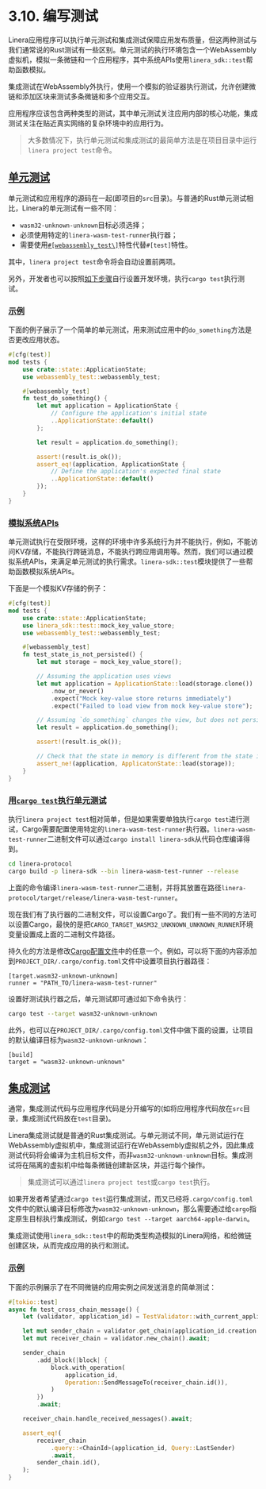 # 3.10. 编写测试

Linera应用程序可以执行单元测试和集成测试保障应用发布质量，但这两种测试与我们通常说的Rust测试有一些区别。单元测试的执行环境包含一个WebAssembly虚拟机，模拟一条微链和一个应用程序，其中系统APIs使用`linera_sdk::test`帮助函数模拟。

集成测试在WebAssembly外执行，使用一个模拟的验证器执行测试，允许创建微链和添加区块来测试多条微链和多个应用交互。

应用程序应该包含两种类型的测试，其中单元测试关注应用内部的核心功能，集成测试关注在贴近真实网络的复杂环境中的应用行为。

> 大多数情况下，执行单元测试和集成测试的最简单方法是在项目目录中运行`linera project test`命令。

## [单元测试](https://linera-dev.respeer.ai/#/v1/zh_CN/sdk/testing?id=unit-tests)

单元测试和应用程序的源码在一起(即项目的`src`目录)。与普通的Rust单元测试相比，Linera的单元测试有一些不同：

- `wasm32-unknown-unknown`目标必须选择；
- 必须使用特定的`linera-wasm-test-runner`执行器；
- 需要使用[`#[webassembly_test\]`](https://docs.rs/webassembly-test/latest/webassembly_test/)特性代替`#[test]`特性。

其中，`linera project test`命令将会自动设置前两项。

另外，开发者也可以按照[如下步骤](https://linera-dev.respeer.ai/#/v1/zh_CN/sdk/testing?id=manually-configuring-the-environment)自行设置开发环境，执行`cargo test`执行测试。

### [示例](https://linera-dev.respeer.ai/#/v1/zh_CN/sdk/testing?id=example)

下面的例子展示了一个简单的单元测试，用来测试应用中的`do_something`方法是否更改应用状态。

```rust
#[cfg(test)]
mod tests {
    use crate::state::ApplicationState;
    use webassembly_test::webassembly_test;

    #[webassembly_test]
    fn test_do_something() {
        let mut application = ApplicationState {
            // Configure the application's initial state
            ..ApplicationState::default()
        };

        let result = application.do_something();

        assert!(result.is_ok());
        assert_eq!(application, ApplicationState {
            // Define the application's expected final state
            ..ApplicationState::default()
        });
    }
}
```

### [模拟系统APIs](https://linera-dev.respeer.ai/#/v1/zh_CN/sdk/testing?id=mocking-system-apis)

单元测试执行在受限环境，这样的环境中许多系统行为并不能执行，例如，不能访问KV存储，不能执行跨链消息，不能执行跨应用调用等。然而，我们可以通过模拟系统APIs，来满足单元测试的执行需求。`linera-sdk::test`模块提供了一些帮助函数模拟系统APIs。

下面是一个模拟KV存储的例子：

```rust
#[cfg(test)]
mod tests {
    use crate::state::ApplicationState;
    use linera_sdk::test::mock_key_value_store;
    use webassembly_test::webassembly_test;

    #[webassembly_test]
    fn test_state_is_not_persisted() {
        let mut storage = mock_key_value_store();

        // Assuming the application uses views
        let mut application = ApplicationState::load(storage.clone())
            .now_or_never()
            .expect("Mock key-value store returns immediately")
            .expect("Failed to load view from mock key-value store");

        // Assuming `do_something` changes the view, but does not persist it
        let result = application.do_something();

        assert!(result.is_ok());

        // Check that the state in memory is different from the state in storage
        assert_ne!(application, ApplicatonState::load(storage));
    }
}
```

### [用`cargo test`执行单元测试](https://linera-dev.respeer.ai/#/v1/zh_CN/sdk/testing?id=running-unit-tests-with-cargo-test)

执行`linera project test`相对简单，但是如果需要单独执行`cargo test`进行测试，Cargo需要配置使用特定的`linera-wasm-test-runner`执行器。`linera-wasm-test-runner`二进制文件可以通过`cargo install linera-sdk`从代码仓库编译得到。

```bash
cd linera-protocol
cargo build -p linera-sdk --bin linera-wasm-test-runner --release
```

上面的命令编译`linera-wasm-test-runner`二进制，并将其放置在路径`linera-protocol/target/release/linera-wasm-test-runner`。

现在我们有了执行器的二进制文件，可以设置Cargo了。我们有一些不同的方法可以设置Cargo，最快的是把`CARGO_TARGET_WASM32_UNKNOWN_UNKNOWN_RUNNER`环境变量设置成上面的二进制文件路径。

持久化的方法是修改[Cargo配置文件](https://doc.rust-lang.org/cargo/reference/config.html#hierarchical-structure)中的任意一个。例如，可以将下面的内容添加到`PROJECT_DIR/.cargo/config.toml`文件中设置项目执行器路径：

```ignore
[target.wasm32-unknown-unknown]
runner = "PATH_TO/linera-wasm-test-runner"
```

设置好测试执行器之后，单元测试即可通过如下命令执行：

```bash
cargo test --target wasm32-unknown-unknown
```

此外，也可以在`PROJECT_DIR/.cargo/config.toml`文件中做下面的设置，让项目的默认编译目标为`wasm32-unknown-unknown`：

```ignore
[build]
target = "wasm32-unknown-unknown"
```

## [集成测试](https://linera-dev.respeer.ai/#/v1/zh_CN/sdk/testing?id=integration-tests)

通常，集成测试代码与应用程序代码是分开编写的(如将应用程序代码放在`src`目录，集成测试代码放在`test`目录)。

Linera集成测试就是普通的Rust集成测试。与单元测试不同，单元测试运行在WebAssembly虚拟机中，集成测试运行在WebAssembly虚拟机之外，因此集成测试代码将会编译为主机目标文件，而非`wasm32-unknown-unknown`目标。集成测试将在隔离的虚拟机中给每条微链创建新区块，并运行每个操作。

> 集成测试可以通过`linera project test`或`cargo test`执行。

如果开发者希望通过`cargo test`运行集成测试，而又已经将`.cargo/config.toml`文件中的默认编译目标修改为`wasm32-unknown-unknown`，那么需要通过给`cargo`指定原生目标执行集成测试，例如`cargo test --target aarch64-apple-darwin`。

集成测试使用`linera_sdk::test`中的帮助类型构造模拟的Linera网络，和给微链创建区块，从而完成应用的执行和测试。

### [示例](https://linera-dev.respeer.ai/#/v1/zh_CN/sdk/testing?id=example-1)

下面的示例展示了在不同微链的应用实例之间发送消息的简单测试：

```rust
#[tokio::test]
async fn test_cross_chain_message() {
    let (validator, application_id) = TestValidator::with_current_application(vec![], vec![]).await;

    let mut sender_chain = validator.get_chain(application_id.creation.chain_id).await;
    let mut receiver_chain = validator.new_chain().await;

    sender_chain
        .add_block(|block| {
            block.with_operation(
                application_id,
                Operation::SendMessageTo(receiver_chain.id()),
            )
        })
        .await;

    receiver_chain.handle_received_messages().await;

    assert_eq!(
        receiver_chain
            .query::<ChainId>(application_id, Query::LastSender)
            .await,
        sender_chain.id(),
    );
}
```
